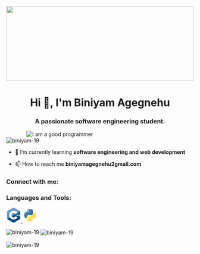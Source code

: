 <img src="https://tse1.mm.bing.net/th/id/OIP.aIJWEFdNkXiwkaGuHNR5YgHaHa?w=236&h=236&c=7&o=5&pid=1.20" width="100%" height="200">
<h1 align="center">Hi 👋, I'm Biniyam Agegnehu</h1>
<h3 align="center">A passionate software engineering student.</h3>
<img align="right" src="https://th.bing.com/th/id/R.7a78fd83c5626dc885713c3b5a043d14?rik=dFqjP4CkL0c%2bIw&pid=ImgRaw&r=0" alt="I am a good programmer" width="450">

<p align="left"> <img src="https://komarev.com/ghpvc/?username=biniyam-19&label=Profile%20views&color=0e75b6&style=flat" alt="biniyam-19" /> </p>

- 🌱 I’m currently learning **software engineering and web development**

- 📫 How to reach me **biniyamagegnehu2gmail.com**

<h3 align="left">Connect with me:</h3>
<p align="left">
</p>

<h3 align="left">Languages and Tools:</h3>
<p align="left"> <a href="https://www.w3schools.com/cpp/" target="_blank" rel="noreferrer"> <img src="https://raw.githubusercontent.com/devicons/devicon/master/icons/cplusplus/cplusplus-original.svg" alt="cplusplus" width="40" height="40"/> </a> <a href="https://www.python.org" target="_blank" rel="noreferrer"> <img src="https://raw.githubusercontent.com/devicons/devicon/master/icons/python/python-original.svg" alt="python" width="40" height="40"/> </a> </p>

<p><img align="left" src="https://github-readme-stats.vercel.app/api/top-langs?username=biniyam-19&show_icons=true&locale=en&layout=compact" alt="biniyam-19" /></p>

<p>&nbsp;<img align="center" src="https://github-readme-stats.vercel.app/api?username=biniyam-19&show_icons=true&locale=en" alt="biniyam-19" /></p>

<p><img align="center" src="https://github-readme-streak-stats.herokuapp.com/?user=biniyam-19&" alt="biniyam-19" /></p>
